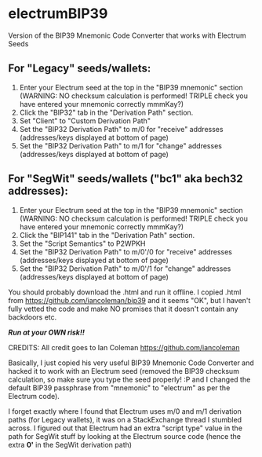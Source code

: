 # electrumBIP39
Version of the BIP39 Mnemonic Code Converter that works with Electrum Seeds

## **For "Legacy" seeds/wallets:**
1. Enter your Electrum seed at the top in the "BIP39 mnemonic" section (WARNING: NO checksum calculation is performed! TRIPLE check you have entered your mnemonic correctly mmmKay?)
2. Click the "BIP32" tab in the "Derivation Path" section.
3. Set "Client" to "Custom Derivation Path"
4. Set the "BIP32 Derivation Path" to m/0 for "receive" addresses (addresses/keys displayed at bottom of page)
5. Set the "BIP32 Derivation Path" to m/1 for "change" addresses (addresses/keys displayed at bottom of page)

## **For "SegWit" seeds/wallets ("bc1" aka bech32 addresses):**
1. Enter your Electrum seed at the top in the "BIP39 mnemonic" section (WARNING: NO checksum calculation is performed! TRIPLE check you have entered your mnemonic correctly mmmKay?)
2. Click the "BIP141" tab in the "Derivation Path" section.
3. Set the "Script Semantics" to P2WPKH
4. Set the "BIP32 Derivation Path" to m/0'/0 for "receive" addresses (addresses/keys displayed at bottom of page)
5. Set the "BIP32 Derivation Path" to m/0'/1 for "change" addresses (addresses/keys displayed at bottom of page)


You should probably download the .html and run it offline. I copied .html from https://github.com/iancoleman/bip39 and it seems "OK", but I haven't fully vetted the code and make NO promises that it doesn't contain any backdoors etc.

**_Run at your OWN risk!!_**

CREDITS: All credit goes to Ian Coleman https://github.com/iancoleman

Basically, I just copied his very useful BIP39 Mnemonic Code Converter and hacked it to work with an Electrum seed (removed the BIP39 checksum calculation, so make sure you type the seed properly! :P and I changed the default BIP39 passphrase from "mnemonic" to "electrum" as per the Electrum code). 

I forget exactly where I found that Electrum uses m/0 and m/1 derivation paths (for Legacy wallets), it was on a StackExchange thread I stumbled across. I figured out that Electrum had an extra "script type" value in the path for SegWit stuff by looking at the Electrum source code (hence the extra **0'** in the SegWit derivation path)
